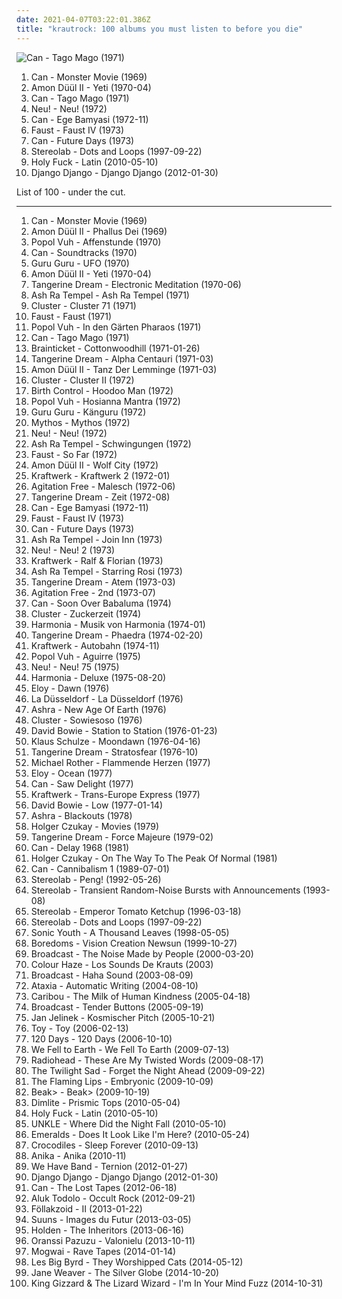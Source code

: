 ```yaml
---
date: 2021-04-07T03:22:01.386Z
title: "krautrock: 100 albums you must listen to before you die"
---
```

![Can - Tago Mago (1971)](http://coverartarchive.org/release/c2d5e8d7-11e7-44db-bcb6-6c255a750c22/15593016402-500.jpg "Can - Tago Mago (1971)")
<ol class="albums">
<li data-cover="http://coverartarchive.org/release/95355c6c-d22f-395d-8bc9-c40519a3ac29/9777993909-500.jpg" data-tags="krautrock, psychedelic rock" role="button">Can - Monster Movie (1969)</li>
<li data-cover="http://coverartarchive.org/release/9f2bf9e6-f6a7-408f-ba21-d45364a339ee/16111785966-500.jpg" data-tags="krautrock, psychedelic rock" role="button">Amon Düül II - Yeti (1970-04)</li>
<li data-cover="http://coverartarchive.org/release/c2d5e8d7-11e7-44db-bcb6-6c255a750c22/15593016402-500.jpg" data-tags="krautrock" role="button">Can - Tago Mago (1971)</li>
<li data-cover="http://coverartarchive.org/release/853f3eb9-36df-4234-9341-6bf010d54edd/21924118889-500.jpg" data-tags="krautrock" role="button">Neu! - Neu! (1972)</li>
<li data-cover="https://img.discogs.com/ivb7lsw3Mjy5JjFlrh8_uNjL7og=/fit-in/600x538/filters:strip_icc():format(jpeg):mode_rgb():quality(90)/discogs-images/R-11169404-1549725553-1006.jpeg.jpg" data-tags="krautrock" role="button">Can - Ege Bamyasi (1972-11)</li>
<li data-cover="http://coverartarchive.org/release/8397e602-0d10-4f6e-a6c3-2db7cd97f7e8/10060657210-500.jpg" data-tags="krautrock" role="button">Faust - Faust IV (1973)</li>
<li data-cover="http://coverartarchive.org/release/a972b515-5e71-3ebc-89bf-572d4d4477b4/9917233792-500.jpg" data-tags="krautrock" role="button">Can - Future Days (1973)</li>
<li data-cover="http://coverartarchive.org/release/ac08220a-ca91-3c93-b31b-b231270773af/11622727078-500.jpg" data-tags="lounge, electronic, post-rock" role="button">Stereolab - Dots and Loops (1997-09-22)</li>
<li data-cover="https://img.discogs.com/wNMR3XL0aNB8oROmJOG3B8OAPT0=/fit-in/599x539/filters:strip_icc():format(jpeg):mode_rgb():quality(90)/discogs-images/R-2265733-1273266137.jpeg.jpg" data-tags="electronic, krautrock" role="button">Holy Fuck - Latin (2010-05-10)</li>
<li data-cover="http://coverartarchive.org/release/ecfddb21-48c1-44b3-8918-365403b6459a/1802907186-500.jpg" data-tags="indie pop, indie rock, indietronica" role="button">Django Django - Django Django (2012-01-30)</li>
</ol>
List of 100 - under the cut.
<!-- more -->

_________________

<ol class="albums">
<li data-cover="http://coverartarchive.org/release/95355c6c-d22f-395d-8bc9-c40519a3ac29/9777993909-500.jpg" data-tags="krautrock, psychedelic rock" role="button">
Can - Monster Movie (1969)
</li>
<li data-cover="http://coverartarchive.org/release/cfa00fe2-acc2-3970-b2a8-fecc56c71182/18611640752-500.jpg" data-tags="krautrock, psychedelic rock" role="button">
Amon Düül II - Phallus Dei (1969)
</li>
<li data-cover="https://img.discogs.com/2W5Kh2arEUQwsPck9fEC4VyJTHk=/fit-in/600x523/filters:strip_icc():format(jpeg):mode_rgb():quality(90)/discogs-images/R-6588319-1422622515-2631.jpeg.jpg" data-tags="krautrock, ambient" role="button">
Popol Vuh - Affenstunde (1970)
</li>
<li data-cover="http://coverartarchive.org/release/d759d1dc-81a6-3d90-8bfa-e8c35b352036/9983561126-500.jpg" data-tags="krautrock" role="button">
Can - Soundtracks (1970)
</li>
<li data-cover="http://coverartarchive.org/release/b25a74d9-e01f-3225-a548-0a71b4fcec04/10112666323-500.jpg" data-tags="krautrock" role="button">
Guru Guru - UFO (1970)
</li>
<li data-cover="http://coverartarchive.org/release/9f2bf9e6-f6a7-408f-ba21-d45364a339ee/16111785966-500.jpg" data-tags="krautrock, psychedelic rock" role="button">
Amon Düül II - Yeti (1970-04)
</li>
<li data-cover="https://img.discogs.com/zcWJurP9o7e0KHtuwzG9w_0KjnM=/fit-in/600x600/filters:strip_icc():format(jpeg):mode_rgb():quality(90)/discogs-images/R-3710400-1341391911-1626.jpeg.jpg" data-tags="krautrock, experimental" role="button">
Tangerine Dream - Electronic Meditation (1970-06)
</li>
<li data-cover="http://coverartarchive.org/release/7e964b19-62ce-4ab4-a67c-e183586560a9/9916032528-500.jpg" data-tags="krautrock" role="button">
Ash Ra Tempel - Ash Ra Tempel (1971)
</li>
<li data-cover="http://coverartarchive.org/release/6dcf9bc0-a957-31c7-a2c7-6402a56b9f1f/9992909675-500.jpg" data-tags="ambient, krautrock" role="button">
Cluster - Cluster 71 (1971)
</li>
<li data-cover="http://coverartarchive.org/release/9c9fcb29-b17a-49c6-b656-8cd62dd5640e/5713951752-500.jpg" data-tags="krautrock" role="button">
Faust - Faust (1971)
</li>
<li data-cover="https://img.discogs.com/hOCUwBaNT8Mx5sIEZiT9zd2bUYA=/fit-in/600x595/filters:strip_icc():format(jpeg):mode_rgb():quality(90)/discogs-images/R-12001915-1561460802-2949.jpeg.jpg" data-tags="electronic, krautrock, avantgarde, surrealism ambient" role="button">
Popol Vuh - In den Gärten Pharaos (1971)
</li>
<li data-cover="http://coverartarchive.org/release/c2d5e8d7-11e7-44db-bcb6-6c255a750c22/15593016402-500.jpg" data-tags="krautrock" role="button">
Can - Tago Mago (1971)
</li>
<li data-cover="https://img.discogs.com/zk8XmG1nJYgY9y3FKEIFwBkkp8g=/fit-in/600x600/filters:strip_icc():format(jpeg):mode_rgb():quality(90)/discogs-images/R-541526-1348322724-7985.jpeg.jpg" data-tags="krautrock, space rock" role="button">
Brainticket - Cottonwoodhill (1971-01-26)
</li>
<li data-cover="http://coverartarchive.org/release/5da3d47c-29d6-3269-8ce8-df4668a737a9/9153707030-500.jpg" data-tags="electronic, new age, krautrock, space" role="button">
Tangerine Dream - Alpha Centauri (1971-03)
</li>
<li data-cover="https://img.discogs.com/vfmG9oyLT4ViPSphFU1sjk2NVoc=/fit-in/600x483/filters:strip_icc():format(jpeg):mode_rgb():quality(90)/discogs-images/R-7235352-1436804086-9361.jpeg.jpg" data-tags="krautrock" role="button">
Amon Düül II - Tanz Der Lemminge (1971-03)
</li>
<li data-cover="http://coverartarchive.org/release/c1804e30-7be7-47fb-901d-3065136e9f76/15895870235-500.jpg" data-tags="krautrock, experimental" role="button">
Cluster - Cluster II (1972)
</li>
<li data-cover="https://img.discogs.com/iDxj_J5G-Xu3Itm8PDVbIwGjmfo=/fit-in/600x590/filters:strip_icc():format(jpeg):mode_rgb():quality(90)/discogs-images/R-503920-1428684494-1639.jpeg.jpg" data-tags="krautrock, birth control" role="button">
Birth Control - Hoodoo Man (1972)
</li>
<li data-cover="http://coverartarchive.org/release/8ea4b878-756e-3579-9c91-70623918c04c/9735906881-500.jpg" data-tags="experimental, new age, krautrock" role="button">
Popol Vuh - Hosianna Mantra (1972)
</li>
<li data-cover="https://img.discogs.com/p2i823QdPc-a8p17nlJVMy2wZMQ=/fit-in/600x592/filters:strip_icc():format(jpeg):mode_rgb():quality(90)/discogs-images/R-2012126-1392726636-2584.jpeg.jpg" data-tags="krautrock" role="button">
Guru Guru - Känguru (1972)
</li>
<li data-cover="https://img.discogs.com/A8Q1FjBMKODKL1WWbAaHEsGrkE0=/fit-in/600x592/filters:strip_icc():format(jpeg):mode_rgb():quality(90)/discogs-images/R-501853-1219671378.jpeg.jpg" data-tags="new age, chillout" role="button">
Mythos - Mythos (1972)
</li>
<li data-cover="http://coverartarchive.org/release/853f3eb9-36df-4234-9341-6bf010d54edd/21924118889-500.jpg" data-tags="krautrock" role="button">
Neu! - Neu! (1972)
</li>
<li data-cover="https://img.discogs.com/kLsQGkNyQXZp5z83u5V5wnuVII0=/fit-in/250x250/filters:strip_icc():format(jpeg):mode_rgb():quality(90)/discogs-images/R-285142-1088604361.jpg.jpg" data-tags="krautrock" role="button">
Ash Ra Tempel - Schwingungen (1972)
</li>
<li data-cover="https://img.discogs.com/8B8HicvFQ23yq1CPoI1-TnuhWX0=/fit-in/150x141/filters:strip_icc():format(jpeg):mode_rgb():quality(90)/discogs-images/R-745022-1154448525.gif.jpg" data-tags="krautrock" role="button">
Faust - So Far (1972)
</li>
<li data-cover="https://img.discogs.com/SBpeRCGuKoOoyQJdF-kyOb0JzwA=/fit-in/600x600/filters:strip_icc():format(jpeg):mode_rgb():quality(90)/discogs-images/R-633053-1273844873.jpeg.jpg" data-tags="krautrock" role="button">
Amon Düül II - Wolf City (1972)
</li>
<li data-cover="https://img.discogs.com/yMVFjZzvxS-IPR1o5-_wIoMdDm8=/fit-in/600x923/filters:strip_icc():format(jpeg):mode_rgb():quality(90)/discogs-images/R-15675222-1595699029-5988.jpeg.jpg" data-tags="krautrock" role="button">
Kraftwerk - Kraftwerk 2 (1972-01)
</li>
<li data-cover="http://coverartarchive.org/release/0c83ded7-af5e-4524-a7d9-d007817711dd/18628114778-500.jpg" data-tags="krautrock" role="button">
Agitation Free - Malesch (1972-06)
</li>
<li data-cover="http://coverartarchive.org/release/716bf38e-9c94-3031-b637-ea3e6a362515/9191770992-500.jpg" data-tags="electronic, space" role="button">
Tangerine Dream - Zeit (1972-08)
</li>
<li data-cover="https://img.discogs.com/ivb7lsw3Mjy5JjFlrh8_uNjL7og=/fit-in/600x538/filters:strip_icc():format(jpeg):mode_rgb():quality(90)/discogs-images/R-11169404-1549725553-1006.jpeg.jpg" data-tags="krautrock" role="button">
Can - Ege Bamyasi (1972-11)
</li>
<li data-cover="http://coverartarchive.org/release/8397e602-0d10-4f6e-a6c3-2db7cd97f7e8/10060657210-500.jpg" data-tags="krautrock" role="button">
Faust - Faust IV (1973)
</li>
<li data-cover="http://coverartarchive.org/release/a972b515-5e71-3ebc-89bf-572d4d4477b4/9917233792-500.jpg" data-tags="krautrock" role="button">
Can - Future Days (1973)
</li>
<li data-cover="http://coverartarchive.org/release/89afcfc0-a4b3-300a-87a8-42089b265352/9916054733-500.jpg" data-tags="krautrock" role="button">
Ash Ra Tempel - Join Inn (1973)
</li>
<li data-cover="https://img.discogs.com/Wu1PJVoRMa21NUaTwVgpUxlyYGA=/fit-in/600x926/filters:strip_icc():format(jpeg):mode_rgb():quality(90)/discogs-images/R-13016021-1582540082-2550.jpeg.jpg" data-tags="krautrock" role="button">
Neu! - Neu! 2 (1973)
</li>
<li data-cover="http://coverartarchive.org/release/a66b7e56-b3cc-3ad9-90bf-723be72af134/2713582819-500.jpg" data-tags="electronic, krautrock" role="button">
Kraftwerk - Ralf & Florian (1973)
</li>
<li data-cover="http://coverartarchive.org/release/a6e38f26-e682-4392-bc7d-8c3f1c96fa6c/9916084098-500.jpg" data-tags="krautrock" role="button">
Ash Ra Tempel - Starring Rosi (1973)
</li>
<li data-cover="https://img.discogs.com/XKru-VvZXln7gRjIe-inRByFQFE=/fit-in/592x587/filters:strip_icc():format(jpeg):mode_rgb():quality(90)/discogs-images/R-323992-1204317778.jpeg.jpg" data-tags="electronic, ambient, experimental, krautrock" role="button">
Tangerine Dream - Atem (1973-03)
</li>
<li data-cover="https://img.discogs.com/71wGZVjNTj5eTdlicwECG2eyemE=/fit-in/600x573/filters:strip_icc():format(jpeg):mode_rgb():quality(90)/discogs-images/R-645108-1569935804-4080.mpo.jpg" data-tags="krautrock" role="button">
Agitation Free - 2nd (1973-07)
</li>
<li data-cover="http://coverartarchive.org/release/76e86529-46bc-4331-b184-6d13aed65ebe/1305157651-500.jpg" data-tags="krautrock" role="button">
Can - Soon Over Babaluma (1974)
</li>
<li data-cover="http://coverartarchive.org/release/9dd1c5db-44cf-3acb-b162-27355444b4bb/4418631701-500.jpg" data-tags="krautrock, electronic" role="button">
Cluster - Zuckerzeit (1974)
</li>
<li data-cover="http://coverartarchive.org/release/4cf70d74-dec0-46da-9e95-87674e2cbeec/7375299279-500.jpg" data-tags="krautrock" role="button">
Harmonia - Musik von Harmonia (1974-01)
</li>
<li data-cover="http://coverartarchive.org/release/ed46c870-7db3-3550-ad13-734770570b10/3519010189-500.jpg" data-tags="electronic" role="button">
Tangerine Dream - Phaedra (1974-02-20)
</li>
<li data-cover="http://coverartarchive.org/release/8cc98515-1ffc-3d30-99b5-054056d1c295/13891846763-500.jpg" data-tags="electronic" role="button">
Kraftwerk - Autobahn (1974-11)
</li>
<li data-cover="https://img.discogs.com/1Zujvro9LZft-woUrC-PoE5GNDE=/fit-in/600x541/filters:strip_icc():format(jpeg):mode_rgb():quality(90)/discogs-images/R-789775-1300432434.jpeg.jpg" data-tags="krautrock, ambient" role="button">
Popol Vuh - Aguirre (1975)
</li>
<li data-cover="http://coverartarchive.org/release/c1fa3fc4-5a73-3449-9abe-9c2f38e7b22e/23187067210-500.jpg" data-tags="krautrock" role="button">
Neu! - Neu! 75 (1975)
</li>
<li data-cover="https://img.discogs.com/nr9CzS0cNG2Saq5wsDKzOkODeyU=/fit-in/600x532/filters:strip_icc():format(jpeg):mode_rgb():quality(90)/discogs-images/R-328795-1452592411-6219.jpeg.jpg" data-tags="electronic, krautrock" role="button">
Harmonia - Deluxe (1975-08-20)
</li>
<li data-cover="http://coverartarchive.org/release/24e28094-bef2-40d2-a63e-6080e13cdb64/22048228043-500.jpg" data-tags="progressive rock" role="button">
Eloy - Dawn (1976)
</li>
<li data-cover="http://coverartarchive.org/release/46671884-f726-3088-9972-f3970f230369/10520442034-500.jpg" data-tags="krautrock" role="button">
La Düsseldorf - La Düsseldorf (1976)
</li>
<li data-cover="http://coverartarchive.org/release/220dcfbf-f68c-3080-8966-1231debed51a/1121541209-500.jpg" data-tags="ambient, krautrock, progressive electronic, electronic" role="button">
Ashra - New Age Of Earth (1976)
</li>
<li data-cover="http://coverartarchive.org/release/01abe8be-3cd4-468e-9eb5-e14093cf6b85/15896058751-500.jpg" data-tags="krautrock, electronic, ambient" role="button">
Cluster - Sowiesoso (1976)
</li>
<li data-cover="https://via.placeholder.com/450" data-tags="70s, rock" role="button">
David Bowie - Station to Station (1976-01-23)
</li>
<li data-cover="http://coverartarchive.org/release/3eed1de9-3977-44cc-8e76-f442676698c9/19003555871-500.jpg" data-tags="electronic" role="button">
Klaus Schulze - Moondawn (1976-04-16)
</li>
<li data-cover="https://img.discogs.com/Z0NOWn7BTUwgBj2LaO8QN1HW_PU=/fit-in/600x450/filters:strip_icc():format(jpeg):mode_rgb():quality(90)/discogs-images/R-8814763-1469355145-2121.mpo.jpg" data-tags="atmospheric, electronic, electronica, krautrock" role="button">
Tangerine Dream - Stratosfear (1976-10)
</li>
<li data-cover="https://img.discogs.com/lioOArlu-BpKDdbT2rkqTR_-imo=/fit-in/600x598/filters:strip_icc():format(jpeg):mode_rgb():quality(90)/discogs-images/R-70668-1558817466-3662.jpeg.jpg" data-tags="krautrock, electronic, german" role="button">
Michael Rother - Flammende Herzen (1977)
</li>
<li data-cover="http://coverartarchive.org/release/36db29e4-0464-47c4-a2c3-e6759b467340/22048183283-500.jpg" data-tags="progressive rock" role="button">
Eloy - Ocean (1977)
</li>
<li data-cover="http://coverartarchive.org/release/d4b01ae1-7a87-41e6-ad21-fd5dc95d3c10/12222390608-500.jpg" data-tags="70s, krautrock" role="button">
Can - Saw Delight (1977)
</li>
<li data-cover="https://img.discogs.com/6DLf_U7Lhvx7YjQg40moIUybe2o=/fit-in/596x600/filters:strip_icc():format(jpeg):mode_rgb():quality(90)/discogs-images/R-7958179-1452427189-8331.jpeg.jpg" data-tags="electronic" role="button">
Kraftwerk - Trans-Europe Express (1977)
</li>
<li data-cover="http://coverartarchive.org/release/3669ceae-11bf-49ef-b8f2-b5724d24a6f9/1331058877-500.jpg" data-tags="experimental, art rock, 70s" role="button">
David Bowie - Low (1977-01-14)
</li>
<li data-cover="http://coverartarchive.org/release/4e08d9c7-b9da-3b6f-ab1e-93a126e79b0c/1055312578-500.jpg" data-tags="krautrock, electronic" role="button">
Ashra - Blackouts (1978)
</li>
<li data-cover="http://coverartarchive.org/release/c2e4ce9a-7e5e-42b3-b589-7451e4db03da/23419569599-500.jpg" data-tags="70s, krautrock" role="button">
Holger Czukay - Movies (1979)
</li>
<li data-cover="https://img.discogs.com/oWs0jqPQu5hA073CRZcsFIPesDw=/fit-in/599x596/filters:strip_icc():format(jpeg):mode_rgb():quality(90)/discogs-images/R-3088337-1315159744.jpeg.jpg" data-tags="electronic" role="button">
Tangerine Dream - Force Majeure (1979-02)
</li>
<li data-cover="https://img.discogs.com/Wgv248_jRhF4-v3CByxr6v9jmeo=/fit-in/600x591/filters:strip_icc():format(jpeg):mode_rgb():quality(90)/discogs-images/R-1833880-1246555908.png.jpg" data-tags="krautrock, psychedelic" role="button">
Can - Delay 1968 (1981)
</li>
<li data-cover="http://coverartarchive.org/release/288437a4-6475-4d86-8979-94b1ce57b55c/5699860540-500.jpg" data-tags="krautrock, h czukay" role="button">
Holger Czukay - On The Way To The Peak Of Normal (1981)
</li>
<li data-cover="http://coverartarchive.org/release/792e00a8-a0fd-466d-a762-f4a74a38eb54/21783889382-500.jpg" data-tags="krautrock, can" role="button">
Can - Cannibalism 1 (1989-07-01)
</li>
<li data-cover="http://coverartarchive.org/release/a9e12c08-3e5f-43bf-99c2-4013dddd652c/2878501959-500.jpg" data-tags="shoegaze, noise pop, post-rock, 90s" role="button">
Stereolab - Peng! (1992-05-26)
</li>
<li data-cover="https://img.discogs.com/SDM2sRMTqu6GNhemc3LFvcypXos=/fit-in/600x602/filters:strip_icc():format(jpeg):mode_rgb():quality(90)/discogs-images/R-2370269-1280077484.jpeg.jpg" data-tags="post-rock" role="button">
Stereolab - Transient Random-Noise Bursts with Announcements (1993-08)
</li>
<li data-cover="https://img.discogs.com/4HkJGrtDwv0XVzjdnvH6ZADsIWc=/fit-in/600x537/filters:strip_icc():format(jpeg):mode_rgb():quality(90)/discogs-images/R-3327885-1325950798.jpeg.jpg" data-tags="electronic, experimental" role="button">
Stereolab - Emperor Tomato Ketchup (1996-03-18)
</li>
<li data-cover="http://coverartarchive.org/release/ac08220a-ca91-3c93-b31b-b231270773af/11622727078-500.jpg" data-tags="lounge, electronic, post-rock" role="button">
Stereolab - Dots and Loops (1997-09-22)
</li>
<li data-cover="https://img.discogs.com/qeSNS31G6vJ758RVSQm4W6ho6nI=/fit-in/439x380/filters:strip_icc():format(jpeg):mode_rgb():quality(90)/discogs-images/R-4879756-1378290331-3017.jpeg.jpg" data-tags="experimental, alternative" role="button">
Sonic Youth - A Thousand Leaves (1998-05-05)
</li>
<li data-cover="http://coverartarchive.org/release/413e60c9-6de0-4a1c-a1fb-e37655bfc1d2/7022558425-500.jpg" data-tags="psychedelic" role="button">
Boredoms - Vision Creation Newsun (1999-10-27)
</li>
<li data-cover="https://img.discogs.com/Wb2clSHhJ4_ZOv69eP7kTPBiBOw=/fit-in/600x604/filters:strip_icc():format(jpeg):mode_rgb():quality(90)/discogs-images/R-3194-1145339641.jpeg.jpg" data-tags="electronica, warp" role="button">
Broadcast - The Noise Made by People (2000-03-20)
</li>
<li data-cover="http://coverartarchive.org/release/3e987749-bbc4-4e34-bad8-058991f4f696/4558387608-500.jpg" data-tags="stoner rock" role="button">
Colour Haze - Los Sounds De Krauts (2003)
</li>
<li data-cover="http://coverartarchive.org/release/1216e686-0799-4615-9e41-82473842ce07/2626806537-500.jpg" data-tags="electronica, indie, experimental, dream pop" role="button">
Broadcast - Haha Sound (2003-08-09)
</li>
<li data-cover="http://coverartarchive.org/release/887f53f8-4a26-4281-a659-019b07fe829e/3263073661-500.jpg" data-tags="experimental" role="button">
Ataxia - Automatic Writing (2004-08-10)
</li>
<li data-cover="http://coverartarchive.org/release/59445953-1f4d-4c63-b1f4-df5e3a83c7a8/20161653105-500.jpg" data-tags="electronic" role="button">
Caribou - The Milk of Human Kindness (2005-04-18)
</li>
<li data-cover="https://img.discogs.com/x5XWYaU2aOnpU8xbFKnUgoK6g30=/fit-in/600x603/filters:strip_icc():format(jpeg):mode_rgb():quality(90)/discogs-images/R-1697338-1393017938-1651.jpeg.jpg" data-tags="indie, electronic, psychedelic, dream pop, warp" role="button">
Broadcast - Tender Buttons (2005-09-19)
</li>
<li data-cover="http://coverartarchive.org/release/56050724-56fd-4aa2-b730-58681884106c/8112898445-500.jpg" data-tags="electronica, emusic" role="button">
Jan Jelinek - Kosmischer Pitch (2005-10-21)
</li>
<li data-cover="https://img.discogs.com/aNiYjOn2PWuYT5e1qSAniZrMkW8=/fit-in/594x600/filters:strip_icc():format(jpeg):mode_rgb():quality(90)/discogs-images/R-3033551-1313233880.jpeg.jpg" data-tags="shoegaze, indie rock" role="button">
Toy - Toy (2006-02-13)
</li>
<li data-cover="https://img.discogs.com/ZtYknrJ0GuQzA5Lf9V5n0xlQ3KY=/fit-in/600x609/filters:strip_icc():format(jpeg):mode_rgb():quality(90)/discogs-images/R-809619-1242027681.jpeg.jpg" data-tags="1live fiehe, krautrock" role="button">
120 Days - 120 Days (2006-10-10)
</li>
<li data-cover="http://coverartarchive.org/release/f48ed54e-8a15-4f1c-9846-9b72a2c9acd7/15530605251-500.jpg" data-tags="downtempo, space rock, psychedelic rock" role="button">
We Fell to Earth - We Fell To Earth (2009-07-13)
</li>
<li data-cover="http://coverartarchive.org/release/3b7453da-f435-4e22-9e33-15c78727fd90/1984961533-500.jpg" data-tags="alternative rock" role="button">
Radiohead - These Are My Twisted Words (2009-08-17)
</li>
<li data-cover="http://coverartarchive.org/release/61e964e5-38c7-4c7c-8bc1-870f4340caf3/15403185325-500.jpg" data-tags="rock, indie rock, noise rock, post-punk, scottish, krautrock, dynamic, emusic, bobjebus16 owns this" role="button">
The Twilight Sad - Forget the Night Ahead (2009-09-22)
</li>
<li data-cover="https://img.discogs.com/M9Zz4UUTfEefTcsq3Pb2VE1vxFo=/fit-in/600x596/filters:strip_icc():format(jpeg):mode_rgb():quality(90)/discogs-images/R-9105272-1490561619-4529.jpeg.jpg" data-tags="psychedelic" role="button">
The Flaming Lips - Embryonic (2009-10-09)
</li>
<li data-cover="https://img.discogs.com/GLTC9QYxisrKr6jj8FoO7cOYlps=/fit-in/150x150/filters:strip_icc():format(jpeg):mode_rgb():quality(90)/discogs-images/R-2275018-1273837603.jpeg.jpg" data-tags="experimental, krautrock, ambient" role="button">
Beak> - Beak> (2009-10-19)
</li>
<li data-cover="https://img.discogs.com/PPeP2Vnh5RCArT15bMH0pPV_OcM=/fit-in/570x570/filters:strip_icc():format(jpeg):mode_rgb():quality(90)/discogs-images/R-2199804-1269423816.jpeg.jpg" data-tags="krautrock, psychedelic, my favorite things" role="button">
Dimlite - Prismic Tops (2010-05-04)
</li>
<li data-cover="https://img.discogs.com/wNMR3XL0aNB8oROmJOG3B8OAPT0=/fit-in/599x539/filters:strip_icc():format(jpeg):mode_rgb():quality(90)/discogs-images/R-2265733-1273266137.jpeg.jpg" data-tags="electronic, krautrock" role="button">
Holy Fuck - Latin (2010-05-10)
</li>
<li data-cover="http://coverartarchive.org/release/6828d474-98e1-4cc9-aa02-d86af167a768/9561726024-500.jpg" data-tags="electronic" role="button">
UNKLE - Where Did the Night Fall (2010-05-10)
</li>
<li data-cover="http://coverartarchive.org/release/30aa96f5-ad33-4d93-91b2-055eb59d94f4/14356905603-500.jpg" data-tags="electronic, ambient, editions mego" role="button">
Emeralds - Does It Look Like I'm Here? (2010-05-24)
</li>
<li data-cover="https://img.discogs.com/0O_g2AGK5J9gxEuwjD_TZ95HNWI=/fit-in/290x290/filters:strip_icc():format(jpeg):mode_rgb():quality(90)/discogs-images/R-2431999-1283718940.jpeg.jpg" data-tags="noise pop, shoegaze" role="button">
Crocodiles - Sleep Forever (2010-09-13)
</li>
<li data-cover="https://img.discogs.com/ASYC1WJYsNXjZ288Z1_x5gqAwMk=/fit-in/600x600/filters:strip_icc():format(jpeg):mode_rgb():quality(90)/discogs-images/R-2555960-1296238358.jpeg.jpg" data-tags="indie pop, krautrock, psychedelic rock" role="button">
Anika - Anika (2010-11)
</li>
<li data-cover="https://img.discogs.com/tyasct0I1nKdj1jpUciVv4DGyHk=/fit-in/251x250/filters:strip_icc():format(jpeg):mode_rgb():quality(90)/discogs-images/R-3351121-1326915318.png.jpg" data-tags="indietronic" role="button">
We Have Band - Ternion (2012-01-27)
</li>
<li data-cover="http://coverartarchive.org/release/ecfddb21-48c1-44b3-8918-365403b6459a/1802907186-500.jpg" data-tags="indie pop, indie rock, indietronica" role="button">
Django Django - Django Django (2012-01-30)
</li>
<li data-cover="http://coverartarchive.org/release/76096096-d0aa-4cce-a0c2-bf62684d411e/1267770385-500.jpg" data-tags="krautrock, psychedelic" role="button">
Can - The Lost Tapes (2012-06-18)
</li>
<li data-cover="http://coverartarchive.org/release/3b79fda1-e5c5-4f8d-9fcf-bb40a0cb7cc7/2663439854-500.jpg" data-tags="black metal, krautrock" role="button">
Aluk Todolo - Occult Rock (2012-09-21)
</li>
<li data-cover="http://coverartarchive.org/release/6f4068da-46c5-4d68-8639-95df26b47f48/6581383510-500.jpg" data-tags="indie, rock" role="button">
Föllakzoid - II (2013-01-22)
</li>
<li data-cover="http://coverartarchive.org/release/279fa00b-6cf5-44e6-931f-3cf45abab706/3459059698-500.jpg" data-tags="post-punk, experimental" role="button">
Suuns - Images du Futur (2013-03-05)
</li>
<li data-cover="http://coverartarchive.org/release/7998b57f-0317-4c8f-a00e-b12b9c22df33/4432534452-500.jpg" data-tags="experimental, techno, idm" role="button">
Holden - The Inheritors (2013-06-16)
</li>
<li data-cover="http://coverartarchive.org/release/2469a6a4-d9fb-468b-9389-68fcd0f80a06/5440308357-500.jpg" data-tags="space rock, psychedelic black metal" role="button">
Oranssi Pazuzu - Valonielu (2013-10-11)
</li>
<li data-cover="http://coverartarchive.org/release/eac0fab9-d4d3-452a-a90e-12648c291187/8379301227-500.jpg" data-tags="post-rock" role="button">
Mogwai - Rave Tapes (2014-01-14)
</li>
<li data-cover="http://coverartarchive.org/release/5865d9f3-d424-42d9-9a37-d399b676f9d1/9024507544-500.jpg" data-tags="indie, alternative rock, swedish, krautrock, space rock, sweden, neo-psychedelia, anton newcombe, les big byrd" role="button">
Les Big Byrd - They Worshipped Cats (2014-05-12)
</li>
<li data-cover="http://coverartarchive.org/release/8b130ae4-70b3-4a1d-994d-5ec49e010073/8612555442-500.jpg" data-tags="krautrock, art pop, finders keepers" role="button">
Jane Weaver - The Silver Globe (2014-10-20)
</li>
<li data-cover="http://coverartarchive.org/release/c4f78d96-c742-4a01-9fb0-e6456161c7f7/12597618914-500.jpg" data-tags="psychedelic rock" role="button">
King Gizzard & The Lizard Wizard - I'm In Your Mind Fuzz (2014-10-31)
</li>
</ol>